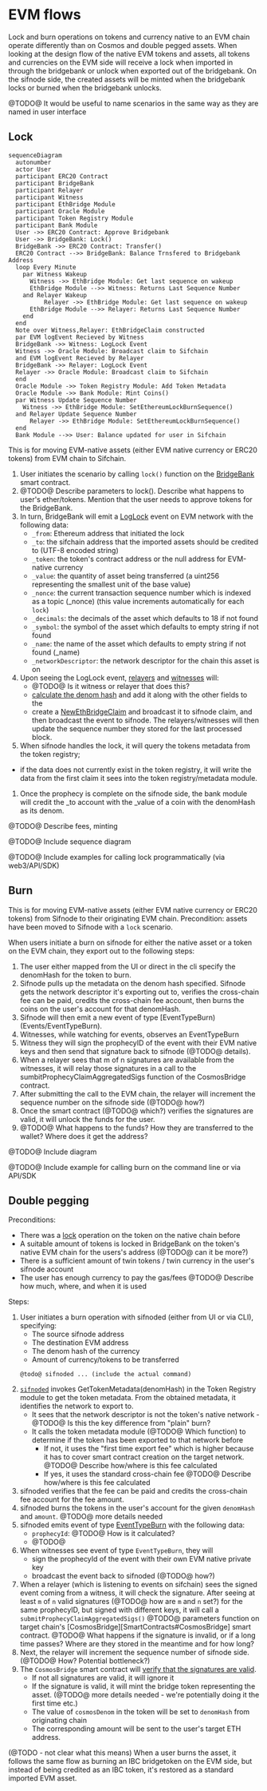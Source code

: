 # EVM flows

Lock and burn operations on tokens and currency native to an EVM chain operate differently than on Cosmos and double
pegged assets. When looking at the design flow of the native EVM tokens and assets, all tokens and currencies on the EVM
side will receive a lock when imported in through the bridgebank or unlock when exported out of the bridgebank. On the
sifnode side, the created assets will be minted when the bridgebank locks or burned when the bridgebank unlocks.

@TODO@ It would be useful to name scenarios in the same way as they are named in user interface

## Lock
```mermaid
sequenceDiagram
  autonumber
  actor User
  participant ERC20 Contract
  participant BridgeBank
  participant Relayer
  participant Witness
  participant EthBridge Module
  participant Oracle Module
  participant Token Registry Module
  participant Bank Module
  User ->> ERC20 Contract: Approve Bridgebank
  User ->> BridgeBank: Lock()
  BridgeBank ->> ERC20 Contract: Transfer()
  ERC20 Contract -->> BridgeBank: Balance Trnsfered to Bridgebank Address
  loop Every Minute
    par Witness Wakeup
      Witness ->> EthBridge Module: Get last sequence on wakeup
      EthBridge Module -->> Witness: Returns Last Sequence Number
    and Relayer Wakeup
          Relayer ->> EthBridge Module: Get last sequence on wakeup
      EthBridge Module -->> Relayer: Returns Last Sequence Number
    end
  end
  Note over Witness,Relayer: EthBridgeClaim constructed
  par EVM logEvent Recieved by Witness
  BridgeBank ->> Witness: LogLock Event
  Witness ->> Oracle Module: Broadcast claim to Sifchain
  and EVM logEvent Recieved by Relayer
  BridgeBank ->> Relayer: LogLock Event
  Relayer ->> Oracle Module: Broadcast claim to Sifchain
  end
  Oracle Module ->> Token Registry Module: Add Token Metadata
  Oracle Module ->> Bank Module: Mint Coins()
  par Witness Update Sequence Number
    Witness ->> EthBridge Module: SetEthereumLockBurnSequence()
  and Relayer Update Sequence Number
      Relayer ->> EthBridge Module: SetEthereumLockBurnSequence()
  end
  Bank Module -->> User: Balance updated for user in Sifchain
```
This is for moving EVM-native assets (either EVM native currency or ERC20 tokens) from EVM chain to Sifchain.

1. User initiates the scenario by calling `lock()` function on the [BridgeBank](SmartContracts#BridgeBank) smart contract.
2. @TODO@ Describe parameters to lock(). Describe what happens to user's ether/tokens. Mention that the user needs to approve tokens for the BridgeBank.
3. In turn, BridgeBank will emit a [LogLock](Events#LogLock) event on EVM network with the following data:
   - `_from`: Ethereum address that initiated the lock 
   - `_to`: the sifchain address that the imported assets should be credited to (UTF-8 encoded string)
   - `_token`: the token's contract address or the null address for EVM-native currency
   - `_value`: the quantity of asset being transferred (a uint256 representing the smallest unit of the base value)
   - `_nonce`: the current transaction sequence number which is indexed as a topic (_nonce) (this value increments automatically for each `lock`)
   - `_decimals`: the decimals of the asset which defaults to 18 if not found
   - `_symbol`: the symbol of the asset which defaults to empty string if not found
   - `_name`: the name of the asset which defaults to empty string if not found (_name)
   - `_networkDescriptor`: the network descriptor for the chain this asset is on
4. Upon seeing the LogLock event, [relayers](Components#relayer) and [witnesses](Components#witness) will:
   - @TODO@ Is it witness or relayer that does this?
   - [calculate the denom hash](Concepts) and add it along with the other fields to the
   - create a [NewEthBridgeClaim](Events/NewEthBridgeClaim) and broadcast it to sifnode claim, and then broadcast the event to sifnode. The relayers/witnesses will then update the sequence number they stored
for the last processed block.
1. When sifnode handles the lock, it will query the tokens metadata from the token registry;
  - if the data does not currently exist in the token registry, it will write the data from the first claim it sees into the
    token registry/metadata module.
1. Once the prophecy is complete on the sifnode side, the bank module will credit the _to account with the _value of a
   coin with the denomHash as its denom.
   
@TODO@ Describe fees, minting

@TODO@ Include sequence diagram

@TODO@ Include examples for calling lock programmatically (via web3/API/SDK)


## Burn

This is for moving EVM-native assets (either EVM native currency or ERC20 tokens) from Sifnode to their originating EVM chain.
Precondition: assets have been moved to Sifnode with a `lock` scenario.

When users initiate a burn on sifnode for either the native asset or a token on the EVM chain, they export out to the
following steps:

1. The user either mapped from the UI or direct in the cli specify the denomHash for the token to burn.
1. Sifnode pulls up the metadata on the denom hash specified. Sifnode gets the network descriptor it's exporting out to,
verifies the cross-chain fee can be paid, credits the cross-chain fee account, then burns the coins on the user's
account for that denomHash.
1. Sifnode will then emit a new event of type [EventTypeBurn)(Events/EventTypeBurn).
1. Witnesses, while watching for events, observes an EventTypeBurn
1. Witness they will sign the prophecyID of the event with their EVM native keys and then send that signature back to
   sifnode (@TODO@ details).
1. When a relayer sees that m of n signatures are available from the witnesses, it will relay those signatures in a
   call to the sumbitProphecyClaimAggregatedSigs function of the CosmosBridge contract.
1. After submitting the call to the EVM chain, the relayer will increment the sequence number on the sifnode side (@TODO@ how?)
1. Once the smart contract (@TODO@ which?) verifies the signatures are valid, it will unlock the funds for the user.
1. @TODO@ What happens to the funds? How they are transferred to the wallet? Where does it get the address?

@TODO@ Include diagram

@TODO@ Include example for calling burn on the command line or via API/SDK


## Double pegging

Preconditions:
- There was a [lock](#Lock) operation on the token on the native chain before
- A suitable amount of tokens is locked in BridgeBank on the token's native EVM chain for the users's address (@TODO@ can it be more?)
- There is a sufficient amount of twin tokens / twin currency in the user's sifnode account
- The user has enough currency to pay the gas/fees @TODO@ Describe how much, where, and when it is used

Steps:
1. User initiates a burn operation with sifnoded (either from UI or via CLI), specifying:
   - The source sifnode address
   - The destination EVM address
   - The denom hash of the currency  
   - Amount of currency/tokens to be transferred
   ```
   @todo@ sifnoded ... (include the actual command)
   ```
1. [`sifnoded`](Components#Sifnoded) invokes GetTokenMetadata(denomHash) in the Token Registry module to get the token
   metadata. From the obtained metadata, it identifies the network to export to.
    - It sees that the network descriptor is not the token's native network - @TODO@ Is this the key difference from "plain" burn?
    - It calls the token metadata module (@TODO@ Which function) to determine if the token has been exported to that network before
      - If not, it uses the "first time export fee" which is higher because it has to cover smart contract creation on the target network.
        @TODO@ Describe how/where is this fee calculated
      - If yes, it uses the standard cross-chain fee @TODO@ Describe how/where is this fee calculated 
1. sifnoded verifies that the fee can be paid and credits the cross-chain fee account for the fee amount.
1. sifnoded burns the tokens in the user's account for the given `denomHash` and `amount`. @TODO@ more details needed
1. sifnoded emits event of type [EventTypeBurn](Events#EventTypeBurn) with the following data:
    - `prophecyId`: @TODO@ How is it calculated?
    - @TODO@   
1. When witnesses see event of type `EventTypeBurn`, they will
    - sign the prophecyId of the event with their own EVM native private key
    - broadcast the event back to sifnoded (@TODO@ how?)
1. When a relayer (which is listening to events on sifchain) sees the signed event coming from a witness, it will check
   the signature. After seeing at least `m` of `n` valid signatures (@TODO@ how are `m` and `n` set?) for the same
   prophecyID, but signed with different keys, it will call a `submitProphecyClaimAggregatedSigs()` @TODO@ parameters
   function on target chain's [CosmosBridge][SmartContracts#CosmosBridge] smart contract. @TODO@ What happens if the signature is invalid, or if a long time passes? Where are they stored in the meantime and for how long? 
1. Next, the relayer will increment the sequence number of sifnode side. (@TODO@ How? Potential bottleneck?)
1. The `CosmosBridge` smart contract will [verify that the signatures are valid](SmartContracts#verifySignature).
    - If not all signatures are valid, it will ignore it 
    - If the signature is valid, it will mint the bridge token representing the asset. (@TODO@ more details needed - we're potentially doing it the first time etc.)
    - The value of `cosmosDenom` in the token will be set to `denomHash` from originating chain 
    - The corresponding amount will be sent to the user's target ETH address.

(@TODO - not clear what this means) When a user burns the asset, it follows the same flow as burning an IBC bridgetoken on the EVM side, but
instead of being credited as an IBC token, it's restored as a standard imported EVM asset.
